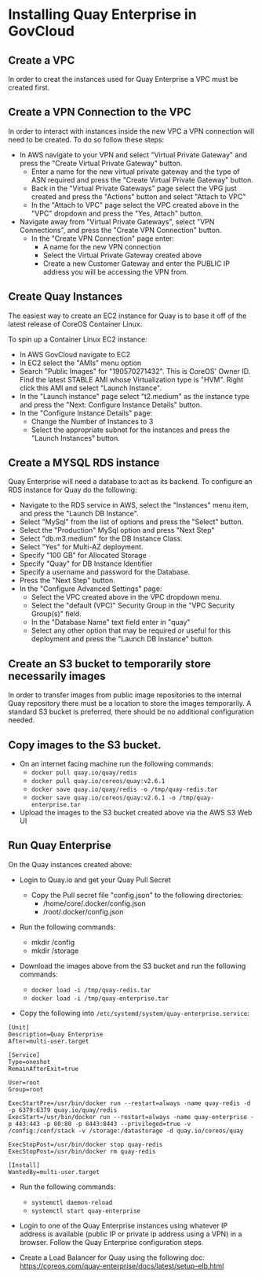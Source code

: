# Installing Quay Enterprise in GovCloud


## Create a VPC

In order to creat the instances used for Quay Enterprise a VPC must be created first.

## Create a VPN Connection to the VPC

In order to interact with instances inside the new VPC a VPN connection will need to be created. To do so follow these steps:
* In AWS navigate to your VPN and select "Virtual Private Gateway" and press the "Create Virtual Private Gateway" button.
  * Enter a name for the new virtual private gateway and the type of ASN required and press the "Create Virtual Private Gateway" button.
  * Back in the "Virtual Private Gateways" page select the VPG just created and press the "Actions" button and select "Attach to VPC"
  * In the "Attach to VPC" page select the VPC created above in the "VPC" dropdown and press the "Yes, Attach" button.
* Navigate away from "Virtual Private Gateways", select "VPN Connections", and press the "Create VPN Connection" button.
  * In the "Create VPN Connection" page enter:
    * A name for the new VPN connection
    * Select the Virtual Private Gateway created above
    * Create a new Customer Gateway and enter the PUBLIC IP address you will be accessing the VPN from.

## Create Quay Instances

The easiest way to create an EC2 instance for Quay is to base it off of the latest release of CoreOS Container Linux.

To spin up a Container Linux EC2 instance:
* In AWS GovCloud navigate to EC2 
* In EC2 select the "AMIs" menu option
* Search "Public Images" for "190570271432". This is CoreOS' Owner ID. Find the latest STABLE AMI whose Virtualization type is "HVM". Right click this AMI and select "Launch Instance".
* In the "Launch instance" page select "t2.medium" as the instance type and press the "Next: Configure Instance Details" button.
* In the "Configure Instance Details" page:
  *  Change the Number of Instances to 3
  *  Select the appropriate subnet for the instances and press the "Launch Instances" button.

## Create a MYSQL RDS instance

Quay Enterprise will need a database to act as its backend. To configure an RDS instance for Quay do the following:

* Navigate to the RDS service in AWS, select the "Instances" menu item, and press the "Launch DB Instance".
* Select "MySql" from the list of options and press the "Select" button.
* Select the "Production" MySql option and press "Next Step"
* Select "db.m3.medium" for the DB Instance Class.
* Select "Yes" for Multi-AZ deployment.
* Specify "100 GB" for Allocated Storage
* Specify "Quay" for DB Instance Identifier
* Specify a username and password for the Database.
* Press the "Next Step" button.
* In the "Configure Advanced Settings" page:
  * Select the VPC created above in the VPC dropdown menu.
  * Select the "default (VPC)" Security Group in the "VPC Security Group(s)" field.
  * In the "Database Name" text field enter in "quay"
  * Select any other option that may be required or useful for this deployment and press the "Launch DB Instance" button.

## Create an S3 bucket to temporarily store necessarily images

In order to transfer images from public image repositories to the internal Quay repository there must be a location to store the images temporarily. A standard S3 bucket is preferred, there should be no additional configuration needed.

## Copy images to the S3 bucket.

* On an internet facing machine run the following commands:
  * `docker pull quay.io/quay/redis`
  * `docker pull quay.io/coreos/quay:v2.6.1`
  * `docker save quay.io/quay/redis -o /tmp/quay-redis.tar`
  * `docker save quay.io/coreos/quay:v2.6.1 -o /tmp/quay-enterprise.tar`
* Upload the images to the S3 bucket created above via the AWS S3 Web UI


## Run Quay Enterprise

On the Quay instances created above:
* Login to Quay.io and get your Quay Pull Secret
  * Copy the Pull secret file "config.json" to the following directories:
    * /home/core/.docker/config.json
    * /root/.docker/config.json
* Run the following commands:
  * mkdir /config
  * mkdir /storage
* Download the images above from the S3 bucket and run the following commands:
  * `docker load -i /tmp/quay-redis.tar`
  * `docker load -i /tmp/quay-enterprise.tar`
	
* Copy the following into `/etc/systemd/system/quay-enterprise.service`:
```
[Unit]
Description=Quay Enterprise
After=multi-user.target

[Service]
Type=oneshot
RemainAfterExit=true

User=root
Group=root

ExecStartPre=/usr/bin/docker run --restart=always -name quay-redis -d -p 6379:6379 quay.io/quay/redis
ExecStart=/usr/bin/docker run --restart=always -name quay-enterprise -p 443:443 -p 80:80 -p 8443:8443 --privileged=true -v /config:/conf/stack -v /storage:/datastorage -d quay.io/coreos/quay

ExecStopPost=/usr/bin/docker stop quay-redis
ExecStopPost=/usr/bin/docker rm quay-redis

[Install]
WantedBy=multi-user.target
```

* Run the following commands:
  * `systemctl daemon-reload`
  * `systemctl start quay-enterprise`

* Login to one of the Quay Enterprise instances using whatever IP address is available (public IP or private ip address using a VPN) in a browser. Follow the Quay Enterprise configuration steps.

* Create a Load Balancer for Quay using the following doc: https://coreos.com/quay-enterprise/docs/latest/setup-elb.html

